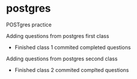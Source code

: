 # postgres
POSTgres practice

Adding questions from postgres first class 
- Finished class 1 commited completed questions

Adding questions from postgres second class
- Finished class 2 commited complted questions
